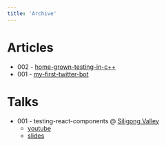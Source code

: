 ```yaml
---
title: 'Archive'
---
```


# Articles

* 002 - [home-grown-testing-in-c++](./blog/home-grown-testing-in-c++)
* 001 - [my-first-twitter-bot](./blog/twitter-bot)

# Talks
* 001 - testing-react-components @ [Siligong Valley](https://www.siligongvalley.com)
    * [youtube](https://www.siligongvalley.com)
    * [slides](https://github.com/ramblingenzyme/component-testing-talk/raw/master/component-testing.pdf)
